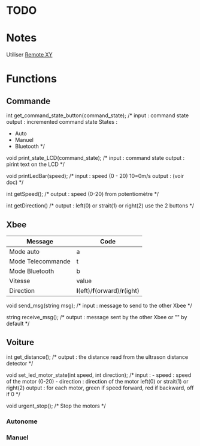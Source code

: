 # TODO

# Notes

Utiliser [Remote XY](https://remotexy.com)

# Functions

## Commande

int get_command_state_button(command_state);
/*
input : command state
output : incremented command state
States :
- Auto
- Manuel
- Bluetooth
*/

void print_state_LCD(command_state);
/*
input : command state
output : pirint text on the LCD
*/

void printLedBar(speed);
/*
input : speed (0 - 20) 10=0m/s
output : (voir doc)
*/

int getSpeed();
/*
output : speed (0-20)
from potentiomètre
*/

int getDirection()
/*
output : left(0) or strait(1) or right(2)
use the 2 buttons
*/



## Xbee

| Message | Code |
| --- | --- |
| Mode auto | a |
| Mode Telecommande | t |
| Mode Bluetooth | b |
| Vitesse | value |
| Direction | **l**(eft)/**f**(orward)/**r**(ight) |

void send_msg(string msg);
/*
input : message to send to the other Xbee
*/

string receive_msg();
/*
output : message sent by the other Xbee or "" by default
*/

## Voiture


int get_distance();
/*
output : the distance read from the ultrason distance detector
*/

void set_led_motor_state(int speed, int direction);
/*
input : 
    - speed : speed of the motor (0-20)
    - direction : direction of the motor left(0) or strait(1) or right(2)
output : for each motor, green if speed forward, red if backward, off if 0
*/

void urgent_stop();
/*
Stop the motors
*/


### Autonome



### Manuel

